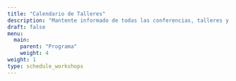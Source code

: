 ```yaml
---
title: "Calendario de Talleres"
description: "Mantente informado de todas las conferencias, talleres y actividades de la FOSS4G, el mayor evento internacional de información GeoEspacial y software libre."
draft: false
menu:
  main:
    parent: "Programa"
    weight: 4
weight: 1
type: schedule_workshops
---
```

